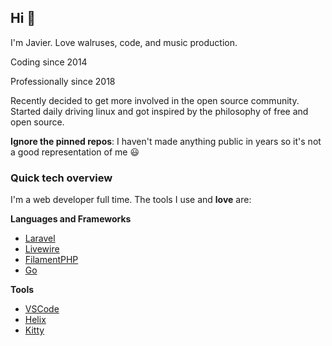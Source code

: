 ## Hi 👋

I'm Javier. Love walruses, code, and music production.

Coding since 2014

Professionally since 2018

Recently decided to get more involved in the open source community. Started daily driving linux and got inspired by the philosophy of free and open source.

**Ignore the pinned repos**: I haven't made anything public in years so it's not a good representation of me 😃

### Quick tech overview

I'm a web developer full time. The tools I use and **love** are:

**Languages and Frameworks**
- [Laravel](https://laravel.com/)
- [Livewire](https://livewire.laravel.com)
- [FilamentPHP](https://filamentphp.com/)
- [Go](https://go.dev)

**Tools**
- [VSCode](https://code.visualstudio.com/)
- [Helix](https://helix-editor.com/)
- [Kitty](https://sw.kovidgoyal.net/kitty/)
